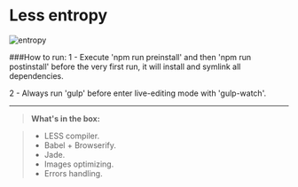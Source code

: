 Less entropy
==========
![entropy](http://www.quickmeme.com/img/bb/bb5bfbef6950805d9de8b83ea3d54170cfa34a3653bdd3cd8099a2bc36257516.jpg)

###How to run:
1 - Execute 'npm run preinstall' and then 'npm run postinstall' 
before the very first run, it will install and symlink all dependencies.

2 - Always run 'gulp' before enter live-editing mode with 'gulp-watch'.

----------


> **What's in the box:**

> - LESS compiler.
> - Babel + Browserify.
> - Jade.
> - Images optimizing.
> - Errors handling.



